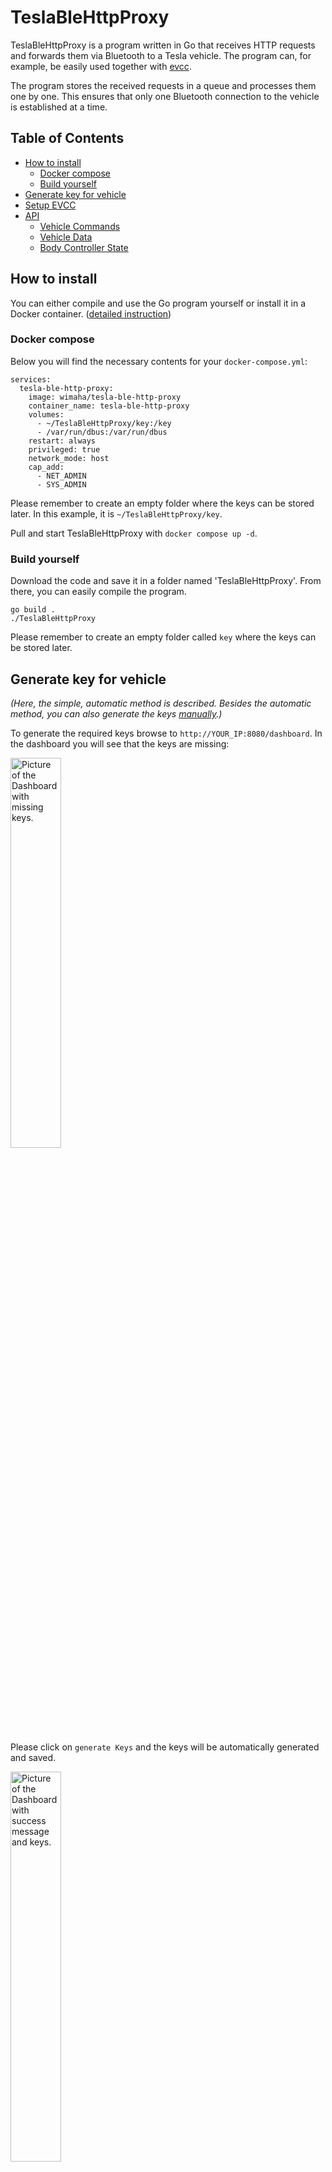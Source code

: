 # TeslaBleHttpProxy

TeslaBleHttpProxy is a program written in Go that receives HTTP requests and forwards them via Bluetooth to a Tesla vehicle. The program can, for example, be easily used together with [evcc](https://github.com/evcc-io/evcc).

The program stores the received requests in a queue and processes them one by one. This ensures that only one Bluetooth connection to the vehicle is established at a time.

## Table of Contents

- [How to install](#how-to-install)
  - [Docker compose](#docker-compose)
  - [Build yourself](#build-yourself)
- [Generate key for vehicle](#generate-key-for-vehicle)
- [Setup EVCC](#setup-evcc)
- [API](#api)
  - [Vehicle Commands](#vehicle-commands)
  - [Vehicle Data](#vehicle-data)
  - [Body Controller State](#body-controller-state)

## How to install

You can either compile and use the Go program yourself or install it in a Docker container. ([detailed instruction](docs/installation.md))

### Docker compose

Below you will find the necessary contents for your `docker-compose.yml`:

```
services:
  tesla-ble-http-proxy:
    image: wimaha/tesla-ble-http-proxy
    container_name: tesla-ble-http-proxy
    volumes:
      - ~/TeslaBleHttpProxy/key:/key
      - /var/run/dbus:/var/run/dbus
    restart: always
    privileged: true
    network_mode: host
    cap_add:
      - NET_ADMIN
      - SYS_ADMIN
```

Please remember to create an empty folder where the keys can be stored later. In this example, it is `~/TeslaBleHttpProxy/key`.

Pull and start TeslaBleHttpProxy with `docker compose up -d`.

### Build yourself

Download the code and save it in a folder named 'TeslaBleHttpProxy'. From there, you can easily compile the program.

```
go build .
./TeslaBleHttpProxy
```

Please remember to create an empty folder called `key` where the keys can be stored later.

## Generate key for vehicle

*(Here, the simple, automatic method is described. Besides the automatic method, you can also generate the keys [manually](docs/manually_gen_key.md).)*

To generate the required keys browse to `http://YOUR_IP:8080/dashboard`. In the dashboard you will see that the keys are missing:

<img src="docs/proxy1.png" alt="Picture of the Dashboard with missing keys." width="40%" height="40%">

Please click on `generate Keys` and the keys will be automatically generated and saved.

<img src="docs/proxy2.png" alt="Picture of the Dashboard with success message and keys." width="40%" height="40%">

After that please enter your VIN under `Setup Vehicle`. Before you proceed make sure your vehicle is awake! So you have to manually wake the vehicle before you send the key to the vehicle.

<img src="docs/proxy3.png" alt="Picture of Setup Vehicle Part of the Dashboard." width="40%" height="40%">

Finally the keys is send to the vehicle. You have to confirm by tapping your NFC card on center console.

<img src="docs/proxy6.png" alt="Picture of success message sent add-key request." width="40%" height="40%">

You can now close the dashboard and use the proxy. 🙂

## Setup EVCC

If you want to use solely TeslaBleHttpProxy, you can use the following configuration in evcc (recommended):

```
vehicles:
  - name: tesla
    type: custom
    title: Your Tesla
    icon: car
    capacity: 60
    chargeenable:
      source: http
      uri: "http://IP:8080/api/1/vehicles/VIN/command/{{if .chargeenable}}charge_start{{else}}charge_stop{{end}}"
      method: POST
      body: ""
    maxcurrent: # set charger max current (A)
      source: http
      uri: http://IP:8080/api/1/vehicles/VIN/command/set_charging_amps
      method: POST
      body: '{"charging_amps": "{{.maxcurrent}}"}'
    wakeup: # vehicle wake up command
      source: http
      uri: http://IP:8080/api/1/vehicles/VIN/command/wake_up
      method: POST
      body: ""
    soc:
      source: http
      uri: http://IP:8080/api/1/vehicles/VIN/vehicle_data?endpoints=charge_state
      method: GET
      jq: .response.response.charge_state.battery_level
      timeout: 30s 
    limitsoc:
      source: http
      uri: http://IP:8080/api/1/vehicles/VIN/vehicle_data?endpoints=charge_state
      method: GET
      jq: .response.response.charge_state.charge_limit_soc
      timeout: 30s
    range:
      source: http
      uri: http://IP:8080/api/1/vehicles/VIN/vehicle_data?endpoints=charge_state
      method: GET
      jq: .response.response.charge_state.battery_range
      scale: 1.60934
      timeout: 30s
    status:
      source: http
      uri: http://IP:8080/api/1/vehicles/VIN/vehicle_data?endpoints=charge_state
      method: GET
      jq: (if (.response.response.charge_state.charging_state == "Charging") then "C"
        elif (.response.response.charge_state.charging_state == "Stopped") then "B"
        elif (.response.response.charge_state.charging_state == "NoPower") then "B"
        elif (.response.response.charge_state.charging_state == "Complete") then "B" 
        else "A" end)
      timeout: 30s 
```

If you want to use this proxy only for commands, and not for vehicle data, you can use the following configuration. The vehicle data is then fetched via the Tesla API by evcc.

```
- name: model3
    type: template
    template: tesla
    title: Tesla
    icon: car
    commandProxy: http://YOUR_IP:8080
    accessToken: YOUR_ACCESS_TOKEN
    refreshToken: YOUR_REFRSH_TOKEN
    capacity: 60
    vin: YOUR_VIN
```

(Hint for multiple vehicle support: https://github.com/wimaha/TeslaBleHttpProxy/issues/40)

## API

### Vehicle Commands

The program uses the same interfaces as the Tesla [Fleet API](https://developer.tesla.com/docs/fleet-api#vehicle-commands). Currently, the following requests are supported: 

- wake_up
- charge_start
- charge_stop
- set_charging_amps
- set_charge_limit
- auto_conditioning_start
- auto_conditioning_stop
- charge_port_door_open
- charge_port_door_close
- flash_lights
- honk_horn
- door_lock
- door_unlock
- set_sentry_mode

By default, the program will return immediately after sending the command to the vehicle. If you want to wait for the command to complete, you can set the `wait` parameter to `true`.

#### Example Request

*(All requests with method POST.)*

Start charging:
`http://localhost:8080/api/1/vehicles/{VIN}/command/charge_start`

Start charging and wait for the command to complete:
`http://localhost:8080/api/1/vehicles/{VIN}/command/charge_start?wait=true`

Stop charging:
`http://localhost:8080/api/1/vehicles/{VIN}/command/charge_stop`

Set charging amps to 5A:
`http://localhost:8080/api/1/vehicles/{VIN}/command/set_charging_amps` with body `{"charging_amps": "5"}`

### Vehicle Data

The vehicle data is fetched from the vehicle and returned in the response in the same format as the [Fleet API](https://developer.tesla.com/docs/fleet-api/endpoints/vehicle-endpoints#vehicle-data). Since a ble connection has to be established to fetch the data, it takes a few seconds before the data is returned.

#### Example Request

*(All requests with method GET.)*

Get vehicle data:
`http://localhost:8080/api/1/vehicles/{VIN}/vehicle_data`

Currently you will receive the following data:

- charge_state
- climate_state

If you want to receive specific data, you can add the endpoints to the request. For example:

`http://localhost:8080/api/1/vehicles/{VIN}/vehicle_data?endpoints=charge_state`

This is recommended if you want to receive data frequently, since it will reduce the time it takes to receive the data.

### Body Controller State

The body controller state is fetched from the vehicle and returnes the state of the body controller. The request does not wake up the vehicle. The following information is returned:

- `vehicleLockState`
  - `VEHICLELOCKSTATE_UNLOCKED`
  - `VEHICLELOCKSTATE_LOCKED`
  - `VEHICLELOCKSTATE_INTERNAL_LOCKED`
  - `VEHICLELOCKSTATE_SELECTIVE_UNLOCKED`
- `vehicleSleepStatus`
  - `VEHICLE_SLEEP_STATUS_UNKNOWN`
  - `VEHICLE_SLEEP_STATUS_AWAKE`
  - `VEHICLE_SLEEP_STATUS_ASLEEP`
- `userPresence`
  - `VEHICLE_USER_PRESENCE_UNKNOWN`
  - `VEHICLE_USER_PRESENCE_NOT_PRESENT`
  - `VEHICLE_USER_PRESENCE_PRESENT`

#### Request

*(All requests with method GET.)*

Get body controller state:
`http://localhost:8080/api/1/vehicles/{VIN}/body_controller_state`
